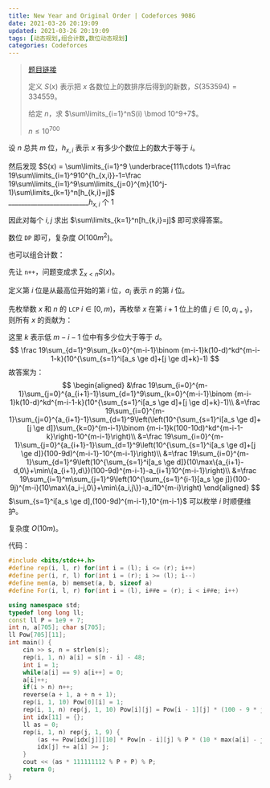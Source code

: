 ```yaml
---
title: New Year and Original Order | Codeforces 908G
date: 2021-03-26 20:19:09
updated: 2021-03-26 20:19:09
tags: [动态规划,组合计数,数位动态规划]
categories: Codeforces
---
```

> [题目链接](https://codeforces.com/problemset/problem/908/G)
>
> 定义 $S(x)$ 表示把 $x$ 各数位上的数排序后得到的新数，$S(353594)=334559$。
>
> 给定 $n$，求 $\sum\limits_{i=1}^nS(i) \bmod 10^9+7$。
>
> $n \le 10^{700}$

设 $n$ 总共 $m$ 位，$h_{x,i}$ 表示 $x$ 有多少个数位上的数大于等于 $i$。  

<!-- more -->

然后发现 $S(x) = \sum\limits_{i=1}^9 \underbrace{111\cdots 1}=\frac 19\sum\limits_{i=1}^910^{h_{x,i}}-1=\frac 19\sum\limits_{i=1}^9\sum\limits_{j=0}^{m}(10^j-1)\sum\limits_{k=1}^n[h_{k,i}=j]$  
_________________________$h_{x,i}$ 个 $1$

因此对每个 $i,j$ 求出 $\sum\limits_{k=1}^n[h_{k,i}=j]$ 即可求得答案。

数位 ```DP``` 即可，复杂度 $O(100m^2)$。

也可以组合计数：

先让 ```n++```，问题变成求 $\sum_{x < n}S(x)$。

定义第 $i$ 位是从最高位开始的第 $i$ 位，$a_i$ 表示 $n$ 的第 $i$ 位。

先枚举数 $x$ 和 $n$ 的 ```LCP``` $i \in [0,m)$，再枚举 $x$ 在第 $i+1$ 位上的值 $j \in [0,a_{i+1})$，则所有 $x$ 的贡献为：

这里 $k$ 表示低 $m-i-1$ 位中有多少位大于等于 $d$。
$$
\frac 19\sum_{d=1}^9\sum_{k=0}^{m-i-1}\binom {m-i-1}k(10-d)^kd^{m-i-1-k}(10^{\sum_{s=1}^i[a_s \ge d]+[j \ge d]+k}-1)
$$
故答案为：
$$
\begin{aligned}
&\frac 19\sum_{i=0}^{m-1}\sum_{j=0}^{a_{i+1}-1}\sum_{d=1}^9\sum_{k=0}^{m-i-1}\binom {m-i-1}k(10-d)^kd^{m-i-1-k}(10^{\sum_{s=1}^i[a_s \ge d]+[j \ge d]+k}-1)\\
&=\frac 19\sum_{i=0}^{m-1}\sum_{j=0}^{a_{i+1}-1}\sum_{d=1}^9\left(\left(10^{\sum_{s=1}^i[a_s \ge d]+[j \ge d]}\sum_{k=0}^{m-i-1}\binom {m-i-1}k(100-10d)^kd^{m-i-1-k}\right)-10^{m-i-1}\right)\\
&=\frac 19\sum_{i=0}^{m-1}\sum_{j=0}^{a_{i+1}-1}\sum_{d=1}^9\left(10^{\sum_{s=1}^i[a_s \ge d]+[j \ge d]}(100-9d)^{m-i-1}-10^{m-i-1}\right)\\
&=\frac 19\sum_{i=0}^{m-1}\sum_{d=1}^9\left(10^{\sum_{s=1}^i[a_s \ge d]}(10\max\{a_{i+1}-d,0\}+\min\{a_{i+1},d\})(100-9d)^{m-i-1}-a_{i+1}10^{m-i-1}\right)\\
&=\frac 19\sum_{i=1}^m\sum_{j=1}^9\left(10^{\sum_{s=1}^{i-1}[a_s \ge j]}(100-9j)^{m-i}(10\max\{a_i-j,0\}+\min\{a_i,j\})-a_i10^{m-i}\right)
\end{aligned}
$$
$\sum_{s=1}^i[a_s \ge d],(100-9d)^{m-i-1},10^{m-i-1}$ 可以枚举 $i$ 时顺便维护。

复杂度 $O(10m)$。

代码：

```cpp
#include <bits/stdc++.h>
#define rep(i, l, r) for(int i = (l); i <= (r); i++)
#define per(i, r, l) for(int i = (r); i >= (l); i--)
#define mem(a, b) memset(a, b, sizeof a)
#define For(i, l, r) for(int i = (l), i##e = (r); i < i##e; i++)

using namespace std;
typedef long long ll;
const ll P = 1e9 + 7;
int n, a[705]; char s[705];
ll Pow[705][11];
int main() {
    cin >> s, n = strlen(s);
    rep(i, 1, n) a[i] = s[n - i] - 48;
    int i = 1;
    while(a[i] == 9) a[i++] = 0;
    a[i]++;
    if(i > n) n++;
    reverse(a + 1, a + n + 1);
    rep(i, 1, 10) Pow[0][i] = 1;
    rep(i, 1, n) rep(j, 1, 10) Pow[i][j] = Pow[i - 1][j] * (100 - 9 * j) % P;
    int idx[11] = {};
    ll as = 0;
    rep(i, 1, n) rep(j, 1, 9) {
        (as += Pow[idx[j]][10] * Pow[n - i][j] % P * (10 * max(a[i] - j, 0) + min(a[i], j)) - a[i] * Pow[n - i][10]) %= P;
        idx[j] += a[i] >= j;
    }
    cout << (as * 111111112 % P + P) % P;
    return 0;
}
```